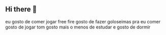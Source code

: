## Hi there 👋

eu gosto de comer 
jogar free fire 
gosto de fazer goloseimas pra eu comer 
gosto de jogar tom 
gosto mais o menos de estudar 
e gosto de dormir                                                                                                                                                      
